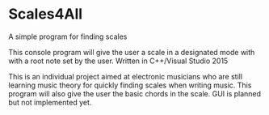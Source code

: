 # Scales4All
A simple program for finding scales

This console program will give the user a scale in a designated mode with with a root note set by the user.
Written in C++/Visual Studio 2015

This is an individual project aimed at electronic musicians who are still learning music theory for quickly finding scales when writing music. 
This program will also give the user the basic chords in the scale.
GUI is planned but not implemented yet.
